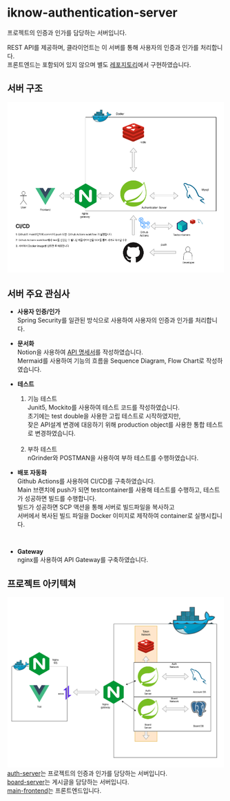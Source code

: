 # iknow-authentication-server
프로젝트의 인증과 인가를 담당하는 서버입니다.

REST API를 제공하며, 클라이언트는 이 서버를 통해 사용자의 인증과 인가를 처리합니다.<br>
프론트엔드는 포함되어 있지 않으며 별도 [레포지토리](https://github.com/iknowca/iknow-main-frontend)에서 구현하였습니다.
## 서버 구조
![img.png](readme/server-arch.png)

## 서버 주요 관심사
- **사용자 인증/인가**<br>
  Spring Security를 일관된 방식으로 사용하여 사용자의 인증과 인가를 처리합니다.


- **문서화**<br>
  Notion을 사용하여 [API 명세서](https://colorful-chimpanzee-429.notion.site/API-Docs-2b32109a1bcd4b9a943d0c758eb6666f?pvs=4)를 작성하였습니다.<br>
  Mermaid를 사용하여 기능의 흐름을 Sequence Diagram, Flow Chart로 작성하였습니다.


- **테스트**<br>
  1. 기능 테스트<br> 
  Junit5, Mockito를 사용하여 테스트 코드를 작성하였습니다.<br>
  초기에는 test double을 사용한 고립 테스트로 시작하였지만,<br>
  잦은 API설계 변경에 대응하기 위해 production object를 사용한 통합 테스트로 변경하였습니다.<br><br>
  2. 부하 테스트<br>
  nGrinder와 POSTMAN을 사용하여 부하 테스트를 수행하였습니다.


- **배포 자동화**<br>
Github Actions를 사용하여 CI/CD를 구축하였습니다.<br>
Main 브랜치에 push가 되면 testcontainer를 사용해 테스트를 수행하고, 테스트가 성공하면 빌드를 수행합니다.<br>
빌드가 성공하면 SCP 액션을 통해 서버로 빌드파일을 복사하고<br>서버에서 복사된 빌드 파일을 Docker 이미지로 제작하여 container로 실행시킵니다.<br>
<br>

- **Gateway**<br>
  nginx를 사용하여 API Gateway를 구축하였습니다.<br>
  
## 프로젝트 아키텍쳐
![img.png](readme/project-arch.png)
[auth-server](https://github.com/iknowca/iknow-authentication-server)는 프로젝트의 인증과 인가를 담당하는 서버입니다.<br>
[board-server](https://github.com/iknowca/board-server)는 게시글을 담당하는 서버입니다.<br>
[main-frontend](https://github.com/iknowca/iknow-main-frontend)는 프론트엔드입니다.<br>
